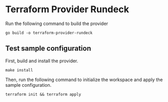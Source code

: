 # Terraform Provider Rundeck

Run the following command to build the provider

```shell
go build -o terraform-provider-rundeck
```

## Test sample configuration

First, build and install the provider.

```shell
make install
```

Then, run the following command to initialize the workspace and apply the sample configuration.

```shell
terraform init && terraform apply
```